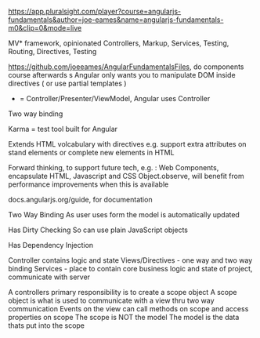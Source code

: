 https://app.pluralsight.com/player?course=angularjs-fundamentals&author=joe-eames&name=angularjs-fundamentals-m0&clip=0&mode=live

MV* framework, opinionated 
Controllers, Markup, Services, Testing, Routing, Directives, Testing 

https://github.com/joeeames/AngularFundamentalsFiles, do components course afterwards
s
Angular only wants you to manipulate DOM inside directives ( or use partial templates )
* = Controller/Presenter/ViewModel, Angular uses Controller

Two way binding

Karma = test tool built for Angular

Extends HTML volcabulary with directives
e.g. support extra attributes on stand elements
or complete new elements in HTML

Forward thinking, to support future tech, e.g. : 
Web Components, encapsulate HTML, Javascript and CSS
Object.observe, will benefit from performance improvements when this is available

docs.angularjs.org/guide, for documentation

Two Way Binding
As user uses form the model is automatically updated

Has Dirty Checking
So can use plain JavaScript objects

Has Dependency Injection

Controller contains logic and state
Views/Directives - one way and two way binding
Services - place to contain core business logic and state of project, communicate with server

A controllers primary responsibility is to create a scope object
A scope object is what is used to communicate with a view thru two way communication
Events on the view can call methods on scope and access properties on scope
The scope is NOT the model
The model is the data thats put into the scope

